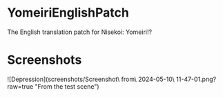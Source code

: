 # YomeiriEnglishPatch
The English translation patch for Nisekoi: Yomeiri!?

# Screenshots
![Depression](screenshots/Screenshot\ from\ 2024-05-10\ 11-47-01.png?raw=true "From the test scene")
